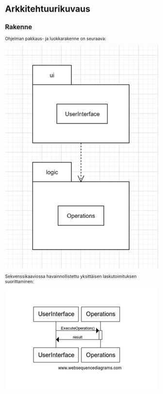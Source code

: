 # Arkkitehtuurikuvaus

## Rakenne

Ohjelman pakkaus- ja luokkarakenne on seuraava: 

![Kaavio](https://github.com/alanenpa/ot-harjoitustyo/blob/master/dokumentaatio/kuvat/K-1.png)

Sekvenssikaaviossa havainnollistettu yksittäisen laskutoimituksen suorittaminen:

![Kaavio](https://github.com/alanenpa/ot-harjoitustyo/blob/master/dokumentaatio/kuvat/Sequence%20diagram.png)
